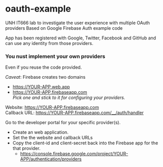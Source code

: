 # oauth-example

UNH IT666 lab to investigate the user experience with multiple OAuth providers
Based on Google Firebase Auth example code

App has been registered with Google, Twitter, Facebook and GitHub and can use any identity from those providers.

### You nust implement your own providers
Even if you reuse the code provided.  

*Caveat*: Firebase creates two domains
- https://YOUR-APP.web.app
- https://YOUR-APP.firebaseapp.com  
*Pick one and stick to it for configuring your providers.*

Website: https://YOUR-APP.firebaseapp.com  
Callback URL: https://YOUR-APP.firebaseapp.com/__/auth/handler

Go to the developer portal for your specific provider(s).
- Create an web application.
- Set the the website and callback URLs
- Copy the client-id and client-secret back into the Firebase app for the that provider.
  - https://console.firebase.google.com/project/YOUR-APP/authentication/providers

